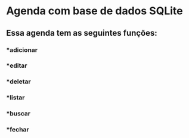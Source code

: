 # Agenda com base de dados SQLite
## Essa agenda tem as seguintes funções: 
### *adicionar 
### *editar
### *deletar
### *listar
### *buscar
### *fechar